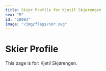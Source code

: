 ```yaml
---
title: Skier Profile for Kjetil Skjørengen
sex: "M"
id: "18093"
image: "/img/flags/nor.svg" 
---
```


# Skier Profile

This page is for: Kjetil Skjørengen.
    